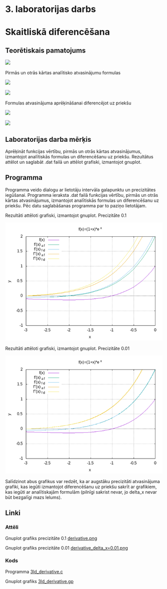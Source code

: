 # 3. laboratorijas darbs 
# Skaitliskā diferencēšana

## Teorētiskais pamatojums

![](https://latex.codecogs.com/svg.image?f(x)=(1&plus;x)e^{x})

Pirmās un otrās kārtas analītisko atvasinājumu formulas

![](https://latex.codecogs.com/svg.image?f'(x)=(3&plus;x)e^{x})

![](https://latex.codecogs.com/svg.image?f'(x)=(2&plus;x)e^{x})

Formulas atvasinājuma aprēķināšanai diferencējot uz priekšu

![](https://latex.codecogs.com/svg.image?&space;f'(x)=\frac{f(x&plus;\Delta&space;x)-f(x)}{\Delta&space;x})

![](https://latex.codecogs.com/svg.image?&space;f''(x)=\frac{f(x&plus;2\Delta&space;x)-2f(x&plus;\Delta&space;x)&plus;f(x)}{(\Delta&space;x)^{2}})
   
  

## Laboratorijas darba mērķis

Aprēķināt funkcijas vērtību, pirmās un otrās kārtas atvasinājumus, izmantojot analītiskās formulas un diferencēšanu uz priekšu. Rezultātus attēlot un saglabāt .dat failā un attēlot grafiski, izmantojot gnuplot.

##  Programma

Programma veido dialogu ar lietotāju intervāla galapunktu un precizitātes iegūšanai. Programma ieraksta .dat failā funkcijas vērtību, pirmās un otrās kārtas atvasinājumus, izmantojot analītiskās formulas un diferencēšanu uz priekšu. Pēc datu saglabāšanas programma par to paziņo lietotājam.

Rezultāti attēloti grafiski, izmantojot gnuplot. Precizitāte 0.1

![Grafiks precizitāte 0.1](https://github.com/TomassJ1/RTR105/blob/main/darbi/3ld_derivative/derivative.png)

Rezultāti attēloti grafiski, izmantojot gnuplot. Precizitāte 0.01

![Grafiks precizitāte 0.01](https://github.com/TomassJ1/RTR105/blob/main/darbi/3ld_derivative/derivative_delta_x%3D0.01.png)

Salīdzinot abus grafikus var redzēt, ka ar augstāku precizitāti atvasinājuma grafiki, kas iegūti izmantojot diferencēšanu uz priekšu sakrīt ar grafikiem, kas iegūti ar analītiskajām formulām (pilnīgi sakrist nevar, jo delta_x nevar būt bezgalīgi mazs lelums).

## Linki

### Attēli

Gnuplot grafiks precizitāte 0.1 [derivative.png](https://github.com/TomassJ1/RTR105/blob/main/darbi/3ld_derivative/derivative.png)

Gnuplot grafiks precizitāte 0.01 [derivative_delta_x=0.01.png](https://github.com/TomassJ1/RTR105/blob/main/darbi/3ld_derivative/derivative_delta_x%3D0.01.png)

### Kods

Programma [3ld_derivative.c](https://github.com/TomassJ1/RTR105/blob/main/darbi/3ld_derivative/3ld_derivative.c)

Gnuplot grafiks [3ld_derivative.gp](https://github.com/TomassJ1/RTR105/blob/main/darbi/3ld_derivative/3ld_derivative.gp)
    